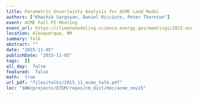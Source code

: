 ```yaml
---
title: Parametric Uncertainty Analysis for ACME Land Model
authors: ["Khachik Sargsyan, Daniel Ricciuto, Peter Thornton"]
event: ACME Fall PI Meeting
event_url: https://climatemodeling.science.energy.gov/meetings/2015-acme-fall-pi-meeting
location: Albuquerque, NM
summary: Talk
abstract: ""
date: "2015-11-05"
publishDate: "2015-11-05"
tags:  []
all_day:  false
featured:  false
math:  true
url_pdf: "files/talks/2015_11_acme_talk.pdf"
loc: "$WW/projects/E3SM/repos/cm_dist/doc/acme_nov15"
---
```

